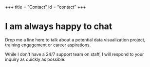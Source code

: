 +++
title = "Contact"
id = "contact"
+++

# I am always happy to chat

Drop me a line here to talk about a potential data visualization project, training engagement or career aspirations.

While I don't have a 24/7 support team on staff, I will respond to your inquiry as quickly as possible.